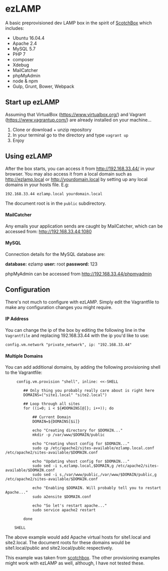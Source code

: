 # ezLAMP

A basic preprovisioned dev LAMP box in the spirit of [ScotchBox](https://box.scotch.io/) which includes:

- Ubuntu 16.04.4
- Apache 2.4
- MySQL 5.7
- PHP 7
- composer
- Xdebug
- MailCatcher
- phpMyAdmin
- node & npm
- Gulp, Grunt, Bower, Webpack

## Start up ezLAMP
Assuming that VirtualBox (https://www.virtualbox.org/) and Vagrant (https://www.vagrantup.com/) are already installed on your machine...

1. Clone or download + unzip repository
2. In your terminal go to the directory and type `vagrant up`
3. Enjoy

## Using ezLAMP

After the box starts, you can access it from http://192.168.33.44/ in your browser.  You may also access it from a local domain such as http://ezlamp.local or http://yourdomain.local by setting up any local domains in your hosts file. E.g:

`192.168.33.44 ezlamp.local yourdomain.local`

The document root is in the `public` subdirectory.

#### MailCatcher
Any emails your application sends are caught by MailCatcher, which can be accessed from:
http://192.168.33.44:1080

#### MySQL
Connection details for the MySQL database are:

**database:** ezlamp
**user:** root
**password:** 123

phpMyAdmin can be accessed from http://192.168.33.44/phpmyadmin

## Configuration
There's not much to configure with ezLAMP.  Simply edit the Vagrantfile to make any configuration changes you might require.

#### IP Address
You can change the ip of the box by editing the following line in the `Vagrantfile` and replacing 192.168.33.44 with the ip you'd like to use:

`config.vm.network "private_network", ip: "192.168.33.44"`

#### Multiple Domains
You can add additional domains, by adding the following provisioning shell to the Vagrantfile:

```
     config.vm.provision "shell", inline: <<-SHELL

        ## Only thing you probably really care about is right here
        DOMAINS=("site1.local" "site2.local")

        ## Loop through all sites
        for ((i=0; i < ${#DOMAINS[@]}; i++)); do

            ## Current Domain
            DOMAIN=${DOMAINS[$i]}

            echo "Creating directory for $DOMAIN..."
            mkdir -p /var/www/$DOMAIN/public

            echo "Creating vhost config for $DOMAIN..."
            sudo cp /etc/apache2/sites-available/ezlamp.local.conf /etc/apache2/sites-available/$DOMAIN.conf

            echo "Updating vhost config for $DOMAIN..."
            sudo sed -i s,ezlamp.local,$DOMAIN,g /etc/apache2/sites-available/$DOMAIN.conf
            sudo sed -i s,/var/www/public,/var/www/$DOMAIN/public,g /etc/apache2/sites-available/$DOMAIN.conf

            echo "Enabling $DOMAIN. Will probably tell you to restart Apache..."
            sudo a2ensite $DOMAIN.conf

            echo "So let's restart apache..."
            sudo service apache2 restart

        done

    SHELL
```
The above example would add Apache virtual hosts for site1.local and site2.local.  The document roots for these domains would be site1.local/public and site2.local/public respectively.

This example was taken from [scotchbox](https://scotch.io/bar-talk/announcing-scotch-box-2-0-our-dead-simple-vagrant-lamp-stack-improved#provisioning).  The other provisioning examples might work with ezLAMP as well, although, I have not tested these.



 
